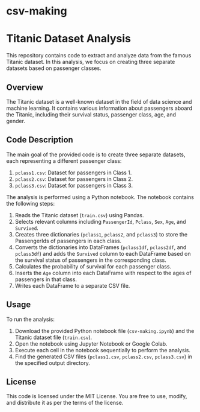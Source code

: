 # csv-making
# Titanic Dataset Analysis

This repository contains code to extract and analyze data from the famous Titanic dataset. In this analysis, we focus on creating three separate datasets based on passenger classes.

## Overview

The Titanic dataset is a well-known dataset in the field of data science and machine learning. It contains various information about passengers aboard the Titanic, including their survival status, passenger class, age, and gender.

## Code Description

The main goal of the provided code is to create three separate datasets, each representing a different passenger class:

1. `pclass1.csv`: Dataset for passengers in Class 1.
2. `pclass2.csv`: Dataset for passengers in Class 2.
3. `pclass3.csv`: Dataset for passengers in Class 3.

The analysis is performed using a Python notebook. The notebook contains the following steps:

1. Reads the Titanic dataset (`train.csv`) using Pandas.
2. Selects relevant columns including `PassengerId`, `Pclass`, `Sex`, `Age`, and `Survived`.
3. Creates three dictionaries (`pclass1`, `pclass2`, and `pclass3`) to store the PassengerIds of passengers in each class.
4. Converts the dictionaries into DataFrames (`pclass1df`, `pclass2df`, and `pclass3df`) and adds the `Survived` column to each DataFrame based on the survival status of passengers in the corresponding class.
5. Calculates the probability of survival for each passenger class.
6. Inserts the `Age` column into each DataFrame with respect to the ages of passengers in that class.
7. Writes each DataFrame to a separate CSV file.

## Usage

To run the analysis:

1. Download the provided Python notebook file (`csv-making.ipynb`) and the Titanic dataset file (`train.csv`).
2. Open the notebook using Jupyter Notebook or Google Colab.
3. Execute each cell in the notebook sequentially to perform the analysis.
4. Find the generated CSV files (`pclass1.csv`, `pclass2.csv`, `pclass3.csv`) in the specified output directory.

## License

This code is licensed under the MIT License. You are free to use, modify, and distribute it as per the terms of the license.


